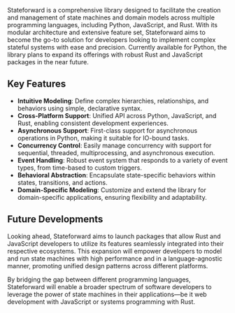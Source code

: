 Stateforward is a comprehensive library designed to facilitate the creation and management of state machines and domain models across multiple programming languages, including Python, JavaScript, and Rust. With its modular architecture and extensive feature set, Stateforward aims to become the go-to solution for developers looking to implement complex stateful systems with ease and precision. Currently available for Python, the library plans to expand its offerings with robust Rust and JavaScript packages in the near future.

## Key Features

- **Intuitive Modeling**: Define complex hierarchies, relationships, and behaviors using simple, declarative syntax.
- **Cross-Platform Support**: Unified API across Python, JavaScript, and Rust, enabling consistent development experiences.
- **Asynchronous Support**: First-class support for asynchronous operations in Python, making it suitable for IO-bound tasks.
- **Concurrency Control**: Easily manage concurrency with support for sequential, threaded, multiprocessing, and asynchronous execution.
- **Event Handling**: Robust event system that responds to a variety of event types, from time-based to custom triggers.
- **Behavioral Abstraction**: Encapsulate state-specific behaviors within states, transitions, and actions.
- **Domain-Specific Modeling**: Customize and extend the library for domain-specific applications, ensuring flexibility and adaptability.


## Future Developments

Looking ahead, Stateforward aims to launch packages that allow Rust and JavaScript developers to utilize its features seamlessly integrated into their respective ecosystems. This expansion will empower developers to model and run state machines with high performance and in a language-agnostic manner, promoting unified design patterns across different platforms.

By bridging the gap between different programming languages, Stateforward will enable a broader spectrum of software developers to leverage the power of state machines in their applications—be it web development with JavaScript or systems programming with Rust.